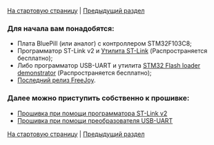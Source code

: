 [На стартовую страницу](../README.md) | [Предыдущий раздел](../README.md)

### Для начала вам понадобятся:
* Плата BluePill (или аналог) с контроллером STM32F103C8;
* Программатор ST-Link v2 и [Утилита ST-Link]( https://www.st.com/en/development-tools/stsw-link004.html) (Распространяется бесплатно);
* Либо программатор  USB-UART и утилита [STM32 Flash loader demonstrator](  https://www.st.com/en/development-tools/flasher-stm32.html) (Распространяется бесплатно);
* [Последний релиз FreeJoy](https://github.com/FreeJoy-Team/FreeJoy/releases).
### Далее можно приступить собственно к прошивке:
* [Прошивка при помощи программатора ST-Link v2](Прошивка-при-помощи-программатора-ST-Link-v2.md)
* [Прошивка при помощи преобразователя USB-UART](Прошивка-при-помощи-преобразователя-USB-UART.md)

[На стартовую страницу](../README.md) | [Предыдущий раздел](../README.md)
